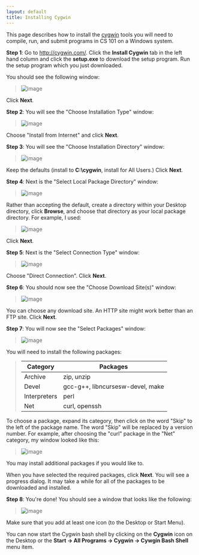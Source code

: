 ```yaml
---
layout: default
title: Installing Cygwin
---
```


This page describes how to install the [cygwin](http://cygwin.com/) tools you will need to compile, run, and submit programs in CS 101 on a Windows system.

**Step 1**: Go to <http://cygwin.com/>. Click the **Install Cygwin** tab in the left hand column and click the **setup.exe** to download the setup program. Run the setup program which you just downloaded.

You should see the following window:

> ![image](img/setup1.png)

Click **Next**.

**Step 2**: You will see the "Choose Installation Type" window:

> ![image](img/setup2.png)

Choose "Install from Internet" and click **Next**.

**Step 3**: You will see the "Choose Installation Directory" window:

> ![image](img/setup3.png)

Keep the defaults (install to **C:\\cygwin**, install for All Users.) Click **Next**.

**Step 4**: Next is the "Select Local Package Directory" window:

> ![image](img/setup4.png)

Rather than accepting the default, create a directory within your Desktop directory, click **Browse**, and choose that directory as your local package directory. For example, I used:

> ![image](img/setup5.png)

Click **Next**.

**Step 5**: Next is the "Select Connection Type" window:

> ![image](img/setup6.png)

Choose "Direct Connection". Click **Next**.

**Step 6**: You should now see the "Choose Download Site(s)" window:

> ![image](img/setup7.png)

You can choose any download site. An HTTP site might work better than an FTP site. Click **Next**.

**Step 7**: You will now see the "Select Packages" window:

> ![image](img/setup8.png)

You will need to install the following packages:

> Category | Packages
> -------- | --------
> Archive  | zip, unzip
> Devel    | gcc-g++, libncursesw-devel, make
> Interpreters | perl
> Net      | curl, openssh

To choose a package, expand its category, then click on the word "Skip" to the left of the package name. The word "Skip" will be replaced by a version number. For example, after choosing the "curl" package in the "Net" category, my window looked like this:

> ![image](img/setup9.png)

You may install additional packages if you would like to.

When you have selected the required packages, click **Next**. You will see a progress dialog. It may take a while for all of the packages to be downloaded and installed.

**Step 8**: You're done! You should see a window that looks like the following:

> ![image](img/setup10.png)

Make sure that you add at least one icon (to the Desktop or Start Menu).

You can now start the Cygwin bash shell by clicking on the **Cygwin** icon on the Desktop or the **Start &rarr; All Programs &rarr; Cygwin &rarr; Cywgin Bash Shell** menu item.
